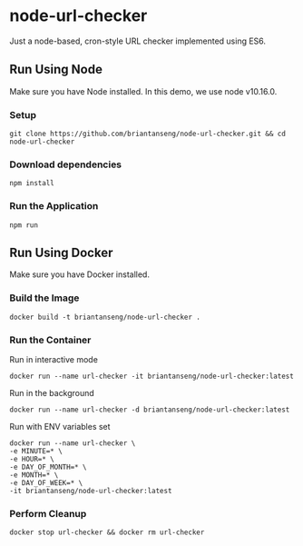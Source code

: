 # node-url-checker
Just a node-based, cron-style URL checker implemented using ES6.

## Run Using Node

Make sure you have Node installed. In this demo, we use node v10.16.0.

### Setup
```
git clone https://github.com/briantanseng/node-url-checker.git && cd node-url-checker
```

### Download dependencies
```
npm install
```

### Run the Application
```
npm run
```

## Run Using Docker

Make sure you have Docker installed.

### Build the Image
```
docker build -t briantanseng/node-url-checker .
```

### Run the Container

Run in interactive mode
```
docker run --name url-checker -it briantanseng/node-url-checker:latest
```

Run in the background
```
docker run --name url-checker -d briantanseng/node-url-checker:latest
```

Run with ENV variables set
```
docker run --name url-checker \
-e MINUTE=* \
-e HOUR=* \
-e DAY_OF_MONTH=* \
-e MONTH=* \
-e DAY_OF_WEEK=* \
-it briantanseng/node-url-checker:latest
```

### Perform Cleanup
```
docker stop url-checker && docker rm url-checker
```
